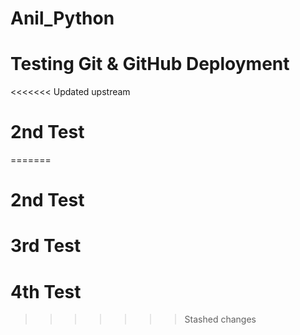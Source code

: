 # Anil_Python
# Testing Git & GitHub Deployment
<<<<<<< Updated upstream
# 2nd Test 
=======
# 2nd Test 
# 3rd Test
# 4th Test
>>>>>>> Stashed changes
